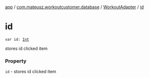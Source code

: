 [app](../../index.md) / [com.mateusz.workoutcustomer.database](../index.md) / [WorkoutAdapter](index.md) / [id](./id.md)

# id

`var id: `[`Int`](https://kotlinlang.org/api/latest/jvm/stdlib/kotlin/-int/index.html)

stores id clicked item

### Property

`id` - stores id clicked item